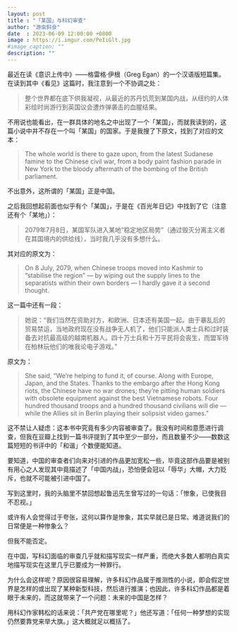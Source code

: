 ```yaml
---
layout: post
title : "「某国」与科幻审查"
author: "游虫斜会"
date  : 2023-06-09 12:00:00 +0800
image : https://i.imgur.com/PeIiGlt.jpg
#image_caption: ""
description: ""
---
```


最近在读《意识上传中》——格雷格·伊根（Greg Egan）的一个汉语版短篇集。在读到其中《看见》这篇时，我注意到一个不协调之处：

<!--more-->

> 整个世界都在底下供我凝视，从最近的苏丹饥荒到某国内战，从纽约的人体彩绘时尚游行到英国议会遭炸弹袭击的血腥结果。

不用说也能看出，在一群具体的地名之中出现了一个「某国」，而就我读到的，这篇小说中并不存在一个叫「某国」的国家。于是我搜了下原文，找到了对应的文本：

> The whole world is there to gaze upon, from the latest Sudanese famine to the Chinese civil war, from a body paint fashion parade in New York to the bloody aftermath of the bombing of the British parliament.

不出意外，这所谓的「某国」正是中国。

之后我回想起前面也似乎有个「某国」，于是在《百光年日记》中找到了它（注意还有个「某地」）：

> 2079年7月8日，某国军队进入某地“稳定地区局势”（通过毁灭分离主义者在其国境内的供给线），当时我几乎没有多想什么。

其对应的原文为：

> On 8 July, 2079, when Chinese troops moved into Kashmir to “stabilise the region” — by wiping out the supply lines to the separatists within their own borders — I hardly gave it a second thought.

这一篇中还有一段：

> 她说：“我们当然在资助对方，和欧洲、日本还有美国一起。由于暴乱后的贸易禁运，当地政府现在没有战争无人机了，他们只能派人类士兵和过时装备去对抗最高级的越南机器人。四十万士兵和十万平民将会丧生，而盟军待在柏林玩他们的唯我论电子游戏。”

原文为：

> She said, “We’re helping to fund it, of course. Along with Europe, Japan, and the States. Thanks to the embargo after the Hong Kong riots, the Chinese have no war drones; they’re pitting human soldiers with obsolete equipment against the best Vietnamese robots. Four hundred thousand troops and a hundred thousand civilians will die — while the Allies sit in Berlin playing their solipsist video games.”

这不禁让人疑虑：这本书中究竟有多少内容被审查了。我没有时间和意愿进行调查，但我在豆瓣上找到一篇书评提到了其中至少一部分，而且数量不少——数数这篇短短的书评中的「和谐」个数便能知道。

要知道，中国的审查者们向来对引进的作品更加宽松一些，毕竟这部作品要是被别有用心之人发现其中竟描述了「中国内战」，恐怕便会冠以「辱华」大帽，大力贬斥，也就不可能被引进中国了。

写到这里时，我的头脑里不禁回想起鲁迅先生曾写过的一句话：「惨象，已使我目不忍视。」

或许有人会觉得过于夸张，这何以算作是惨象，其实早就已是日常。难道说我们的日常便是一种惨象么？

但我不能否定。

在中国，写科幻面临的审查几乎就和描写现实一样严重，而绝大多数人都明白真实地描写现实在这里几乎已要成为一种罪行。

为什么会这样呢？原因很容易理解，许多科幻作品属于推测性的小说，即会假定世界是怎样的或出现了某种新型科技，然后进行推演；也因此，许多科幻作品都是着眼于未来的，而这就带来了一个问题：未来的中国是怎样？

用科幻作家韩松的话来说：「共产党在哪里呢？」他还写道：「任何一种梦想的实现仍然要靠党来举大旗。」这大概就足以概括了。

<!--END-->